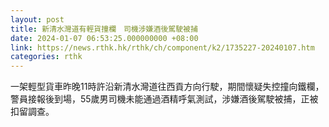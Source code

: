 ```yaml
---
layout: post
title: 新清水灣道有輕貨撞欄　司機涉嫌酒後駕駛被捕
date: 2024-01-07 06:53:25.000000000 +08:00
link: https://news.rthk.hk/rthk/ch/component/k2/1735227-20240107.htm
categories: rthk
---
```


一架輕型貨車昨晚11時許沿新清水灣道往西貢方向行駛，期間懷疑失控撞向鐵欄，警員接報後到場，55歲男司機未能通過酒精呼氣測試，涉嫌酒後駕駛被捕，正被扣留調查。
